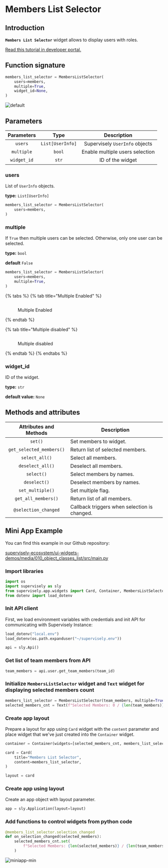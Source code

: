# Members List Selector

## Introduction

**`Members List Selector`** widget allows to display users with roles.

[Read this tutorial in developer portal.](https://developer.supervise.ly/app-development/apps-with-gui/members-list-selector)

## Function signature

```python
members_list_selector = MembersListSelector(
    users=members,
    multiple=True,
    widget_id=None,
)
```

![default](https://github.com/supervisely-ecosystem/ui-widgets-demos/assets/48913536/28a62429-88d8-4932-b70e-258fe3488855)

## Parameters

| Parameters  |       Type       |           Description           |
| :---------: | :--------------: | :-----------------------------: |
|   `users`   | `List[UserInfo]` | Supervisely `UserInfo` objects  |
| `multiple`  |      `bool`      | Enable multiple users selection |
| `widget_id` |      `str`       |        ID of the widget         |

### users

List of `UserInfo` objects.

**type:** `List[UserInfo]`

```python
members_list_selector = MembersListSelector(
    users=members,
)
```

### multiple

If `True` then multiple users can be selected. Otherwise, only one user can be selected.

**type:** `bool`

**default** `False`

```python
members_list_selector = MembersListSelector(
    users=members,
    multiple=True,
)
```

{% tabs %}
{% tab title="Multiple Enabled" %}

<figure><img src="https://github.com/supervisely-ecosystem/ui-widgets-demos/assets/48913536/5d6901a1-d509-4f95-8a8c-d6273778fd1e" alt=""><figcaption><p>Multiple Enabled</p></figcaption></figure>
{% endtab %}

{% tab title="Multiple disabled" %}

<figure><img src="https://github.com/supervisely-ecosystem/ui-widgets-demos/assets/48913536/3f6a04a3-d39f-4fe5-9e1f-02c4c94224f7" alt=""><figcaption><p>Multiple disabled</p></figcaption></figure>
{% endtab %}
{% endtabs %}

### widget_id

ID of the widget.

**type:** `str`

**default value:** `None`

## Methods and attributes

|  Attributes and Methods  | Description                                  |
| :----------------------: | -------------------------------------------- |
|         `set()`          | Set members to widget.                       |
| `get_selected_members()` | Return list of selected members.             |
|      `select_all()`      | Select all members.                          |
|     `deselect_all()`     | Deselect all members.                        |
|        `select()`        | Select members by names.                     |
|       `deselect()`       | Deselect members by names.                   |
|     `set_multiple()`     | Set multiple flag.                           |
|   `get_all_members()`    | Return list of all members.                  |
|   `@selection_changed`   | Callback triggers when selection is changed. |

## Mini App Example

You can find this example in our Github repository:

[supervisely-ecosystem/ui-widgets-demos/media/010_object_classes_list/src/main.py](https://github.com/supervisely-ecosystem/ui-widgets-demos/blob/master/media/010_object_classes_list/src/main.py)

### Import libraries

```python
import os
import supervisely as sly
from supervisely.app.widgets import Card, Container, MembersListSelector, Text
from dotenv import load_dotenv
```

### Init API client

First, we load environment variables with credentials and init API for communicating with Supervisely Instance:

```python
load_dotenv("local.env")
load_dotenv(os.path.expanduser("~/supervisely.env"))

api = sly.Api()
```

### Get list of team members from API

```python
team_members = api.user.get_team_members(team_id)
```

### Initialize `MembersListSelector` widget and `Text` widget for displaying selected members count

```python
members_list_selector = MembersListSelector(team_members, multiple=True)
selected_members_cnt = Text(f"Selected Members: 0 / {len(team_members)}")
```

### Create app layout

Prepare a layout for app using `Card` widget with the `content` parameter and place widget that we've just created into the `Container` widget.

```python
container = Container(widgets=[selected_members_cnt, members_list_selector])

card = Card(
    title="Members List Selector",
    content=members_list_selector,
)

layout = card
```

### Create app using layout

Create an app object with layout parameter.

```python
app = sly.Application(layout=layout)
```

### Add functions to control widgets from python code

```python
@members_list_selector.selection_changed
def on_selection_changed(selected_members):
    selected_members_cnt.set(
        f"Selected Members: {len(selected_members)} / {len(team_members)}", "text"
    )
```

![miniapp-min](https://github.com/supervisely-ecosystem/ui-widgets-demos/assets/48913536/63503ddb-36e1-4d18-9942-f45f51e4bab5)
